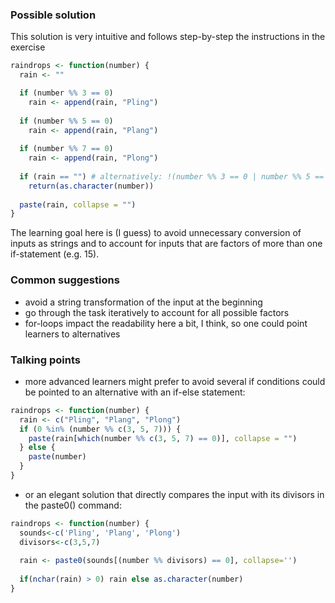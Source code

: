 ### Possible solution

This solution is very intuitive and follows step-by-step the instructions in the exercise

```r
raindrops <- function(number) {
  rain <- ""

  if (number %% 3 == 0)
    rain <- append(rain, "Pling")
  
  if (number %% 5 == 0)
    rain <- append(rain, "Plang")
  
  if (number %% 7 == 0)
    rain <- append(rain, "Plong")
  
  if (rain == "") # alternatively: !(number %% 3 == 0 | number %% 5 == 0 | number %% 7 == 0)
    return(as.character(number))
  
  paste(rain, collapse = "")
}

```

The learning goal here is (I guess) to avoid unnecessary conversion of inputs as strings and to account for inputs that are factors of more than one if-statement (e.g. 15).

### Common suggestions

- avoid a string transformation of the input at the beginning
- go through the task iteratively to account for all possible factors
- for-loops impact the readability here a bit, I think, so one could point learners to alternatives 

### Talking points

- more advanced learners might prefer to avoid several if conditions could be pointed to an alternative with an if-else statement:

```r
raindrops <- function(number) {
  rain <- c("Pling", "Plang", "Plong")
  if (0 %in% (number %% c(3, 5, 7))) {
    paste(rain[which(number %% c(3, 5, 7) == 0)], collapse = "")
  } else {
    paste(number)
  }
}
```
- or an elegant solution that directly compares the input with its divisors in the paste0() command:

```r
raindrops <- function(number) {
  sounds<-c('Pling', 'Plang', 'Plong')
  divisors<-c(3,5,7)
  
  rain <- paste0(sounds[(number %% divisors) == 0], collapse='')
  
  if(nchar(rain) > 0) rain else as.character(number)
}
```

